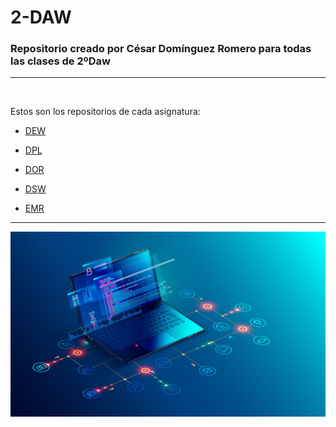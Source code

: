 # 2-DAW
### Repositorio creado por César Domínguez Romero para todas las clases de 2ºDaw

---
<br>

Estos son los repositorios de cada asignatura:

- [DEW](https://github.com/Cesardrom/2-DAW/tree/11197c203f3d817bcbf3d1d19d10125653cb8b71/DEW)

- [DPL](https://github.com/Cesardrom/2-DAW/tree/11197c203f3d817bcbf3d1d19d10125653cb8b71/DPL)

- [DOR](https://github.com/Cesardrom/2-DAW/tree/11197c203f3d817bcbf3d1d19d10125653cb8b71/DOR)

- [DSW](https://github.com/Cesardrom/2-DAW/tree/11197c203f3d817bcbf3d1d19d10125653cb8b71/DSW)

- [EMR](https://github.com/Cesardrom/2-DAW/tree/11197c203f3d817bcbf3d1d19d10125653cb8b71/EMR)

---

<img src="https://github.com/Cesardrom/2-DAW/blob/a1d335468bf82ecf14bf5bc378d1ba0db5ae8387/img/Desarrollo-Web-Dibdata.jpg"/>
